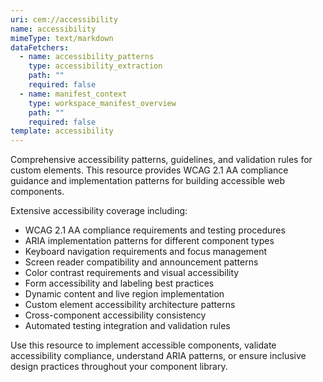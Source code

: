 ```yaml
---
uri: cem://accessibility
name: accessibility
mimeType: text/markdown
dataFetchers:
  - name: accessibility_patterns
    type: accessibility_extraction
    path: ""
    required: false
  - name: manifest_context
    type: workspace_manifest_overview
    path: ""
    required: false
template: accessibility
---
```


Comprehensive accessibility patterns, guidelines, and validation rules for custom elements. This resource provides WCAG 2.1 AA compliance guidance and implementation patterns for building accessible web components.

Extensive accessibility coverage including:
- WCAG 2.1 AA compliance requirements and testing procedures
- ARIA implementation patterns for different component types
- Keyboard navigation requirements and focus management
- Screen reader compatibility and announcement patterns
- Color contrast requirements and visual accessibility
- Form accessibility and labeling best practices
- Dynamic content and live region implementation
- Custom element accessibility architecture patterns
- Cross-component accessibility consistency
- Automated testing integration and validation rules

Use this resource to implement accessible components, validate accessibility compliance, understand ARIA patterns, or ensure inclusive design practices throughout your component library.